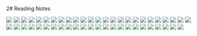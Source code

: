 2# Reading Notes

![](Reading/Barnes_and_Roitzheim/attachments/Pasted%20image%2020210402221513.png)
![](Pasted%20image%2020210402221534.png)
![](Pasted%20image%2020210402221548.png)
![](Pasted%20image%2020210402221601.png)
![](Pasted%20image%2020210402221616.png)
![](Pasted%20image%2020210402221631.png)
![](Pasted%20image%2020210402221642.png)
![](Pasted%20image%2020210402221653.png)
![](Pasted%20image%2020210402221704.png)
![](Pasted%20image%2020210402221719.png)
![](Pasted%20image%2020210402221736.png)
![](Pasted%20image%2020210402221805.png)
![](Pasted%20image%2020210402221815.png)
![](Pasted%20image%2020210402221826.png)
![](Pasted%20image%2020210402221844.png)
![](Pasted%20image%2020210402221901.png)
![](Pasted%20image%2020210402221912.png)
![](Pasted%20image%2020210402221923.png)
![](Pasted%20image%2020210402221937.png)
![](Pasted%20image%2020210402222005.png)
![](Pasted%20image%2020210402222034.png)
![](Pasted%20image%2020210402222053.png)
![](Pasted%20image%2020210402222118.png)
![](Pasted%20image%2020210402222138.png)
![](Pasted%20image%2020210402222151.png)
![](Pasted%20image%2020210402222202.png)
![](Pasted%20image%2020210402222215.png)
![](Pasted%20image%2020210402222229.png)
![](Pasted%20image%2020210402222239.png)
![](Pasted%20image%2020210402222322.png)
![](Pasted%20image%2020210402222334.png)
![](Pasted%20image%2020210402222344.png)
![](Pasted%20image%2020210402230225.png)
![](Pasted%20image%2020210402230238.png)
![](Pasted%20image%2020210402230302.png)
![](Pasted%20image%2020210402230342.png)
![](Pasted%20image%2020210402230355.png)
![](Pasted%20image%2020210402230406.png)
![](Pasted%20image%2020210402230416.png)
![](Pasted%20image%2020210402230430.png)
![](Pasted%20image%2020210402230443.png)
![](Pasted%20image%2020210402232721.png)
![](Pasted%20image%2020210402232731.png)
![](Pasted%20image%2020210402232741.png)
![](Pasted%20image%2020210402232753.png)
![](Pasted%20image%2020210402232802.png)
![](Pasted%20image%2020210402232810.png)
![](Pasted%20image%2020210402232817.png)
![](Pasted%20image%2020210402232826.png)